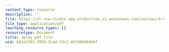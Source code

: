 ```yaml
---
content_type: resource
description: ''
file: https://ol-ocw-studio-app-production.s3.amazonaws.com/courses/9-04-sensory-systems-fall-2013/b61e5301f0503cad7dc1e67d94454bbf_oPb9AWMN2fY.pdf
file_type: application/pdf
learning_resource_types: []
resourcetype: Document
title: 3play pdf file
uid: b61e5301-f050-3cad-7dc1-e67d94454bbf
---
```


